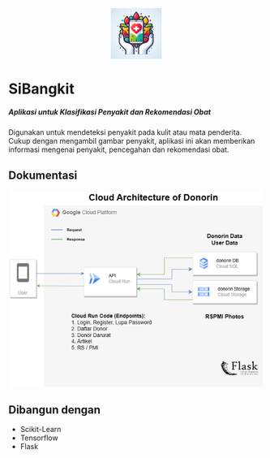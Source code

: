 <p align="center">
<img width="100" src="https://github.com/mdhkrmd/donorinAPI/blob/main/photo/Logo.jfif" alt="SiBangkit">
</p>


# SiBangkit
##### Aplikasi untuk Klasifikasi Penyakit dan Rekomendasi Obat

Digunakan untuk mendeteksi penyakit pada kulit atau mata penderita. Cukup dengan mengambil gambar penyakit, aplikasi ini akan memberikan informasi mengenai penyakit, pencegahan dan rekomendasi obat.
    
## Dokumentasi
<p align="center">
<img width="500" src="https://github.com/mdhkrmd/donorinAPI/blob/main/photo/Cloud%20Architecture.drawio.png" alt="SiBangkit">
</p>

## Dibangun dengan
- Scikit-Learn
- Tensorflow
- Flask
